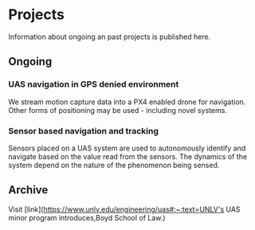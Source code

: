 Projects
========
Information about ongoing an past projects is published here.

Ongoing
-------

### UAS navigation in GPS denied environment
We stream motion capture data into a PX4 enabled drone for navigation.
Other forms of positioning may be used - including novel systems.

### Sensor based navigation and tracking
Sensors placed on a UAS system are used to autonomously identify and navigate
  based on the value read from the sensors.
The dynamics of the system depend on the nature of the phenomenon being sensed.

Archive
-------
Visit [link](https://www.unlv.edu/engineering/uas#:~:text=UNLV's UAS minor program introduces,Boyd School of Law.)
